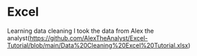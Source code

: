 # Excel
 Learning data cleaning
 I took the data from Alex the analyst(https://github.com/AlexTheAnalyst/Excel-Tutorial/blob/main/Data%20Cleaning%20Excel%20Tutorial.xlsx)
 
